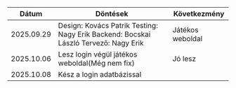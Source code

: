| Dátum       |                                  Döntések                                |       Következmény         |
|-------------|---------------------------------------------------------------------------|--------------------------|
| 2025.09.29  | Design: Kovács Patrik Testing: Nagy Erik Backend: Bocskai László Tervező: Nagy Erik | Játékos weboldal  |
| 2025.10.06  | Lesz login  végül játékos weboldal(Még nem fix) | Jó lesz |
| 2025.10.08  | Kész a login adatbázissal | 
